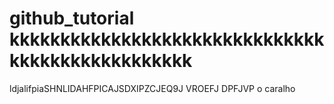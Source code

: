 # github_tutorial kkkkkkkkkkkkkkkkkkkkkkkkkkkkkkkkkkkkkkkkkkkkkkkkk
ldjalifpiaSHNLIDAHFPICAJSDXIPZCJEQ9J VROEFJ DPFJVP
o caralho
